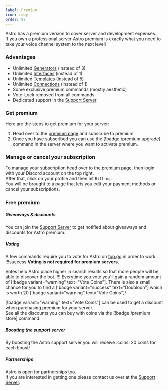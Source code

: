```yaml
---
label: Premium
icon: ruby
order: 97
---
```

Astro has a premium version to cover server and development expenses.  
If you own a professional server Astro premium is exactly what you need to take your voice channel system to the next level!

### Advantages
- Unlimited [Generators](temporary-voice-channels/generators.md) (instead of 3)
- Unlimited [Interfaces](temporary-voice-channels/interfaces.md) (instead of 1)
- Unlimited [Templates](temporary-voice-channels/templates.md) (instead of 5)
- Unlimited [Connections](voice-roles.md) (instead of 1)
- Some exclusive premium commands (mostly aesthetic)
- Vote-Lock removed from all commands
- Dedicated support in the [Support Server](https://astro-bot.space/support)

### Get premium
Here are the steps to get premium for your server:
1. Head over to the [premium page](https://astro-bot.space/premium) and subscribe to premium.
2. Once you have subscribed you can use the [!badge /premium upgrade] command in the server where you want to activate premium.

### Manage or cancel your subscription
To manage your subscription head over to [the premium page](https://astro-bot.space/premium), then login with your Discord account on the top right.  
After that, click on your profile and then hit `Billing`.  
You will be brought to a page that lets you edit your payment methods or cancel your subscriptions.

### Free premium
##### Giveaways & discounts
You can join the [Support Server](https://astro-bot.space/support) to get notified about giveaways and discounts for Astro premium.

##### Voting
A few commands require you to vote for Astro on [top.gg](https://top.gg) in order to work.  
!!!success
**Voting is not required for premium servers.**  

Votes help Astro place higher in search results so that more people will be able to discover the bot.
!!!
Everytime you vote you'll gain a random amount of [!badge variant="warning" text="Vote Coins"].
There is also a small chance for you to find a [!badge variant="success" text="Doubloon"] which is worth 20 [!badge variant="warning" text="Vote Coins"]!  

[!badge variant="warning" text="Vote Coins"] can be used to get a discount when purchasing premium for your server.  
See all the discounts you can buy with coins via the [!badge /premium store] command.  

##### Boosting the support server
By boosting the Astro support server you will receive :coins: 20 coins for each boost!


##### Partnerships
Astro is open for partnerships too.  
If you are interested in getting one please contact us over at the [Support Server](https://astro-bot.space/support).

